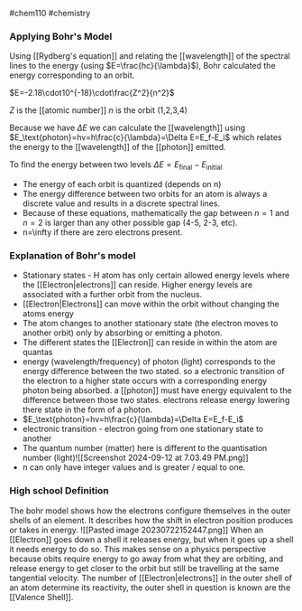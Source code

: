 #chem110 #chemistry 

### Applying Bohr's Model
Using [[Rydberg's equation]] and relating the [[wavelength]] of the spectral lines to the energy (using $E=\frac{hc}{\lambda}$), Bohr calculated the energy corresponding to an orbit.

$E=-2.18\cdot10^{-18}\cdot\frac{Z^2}{n^2}$

$Z$ is the [[atomic number]]
$n$ is the orbit (1,2,3,4)

Because we have $\Delta E$ we can calculate the [[wavelength]] using $E_\text{photon}=hv=h\frac{c}{\lambda}=\Delta E=E_f-E_i$ which relates the energy to the [[wavelength]] of the [[photon]] emitted.

To find the energy between two levels
$\Delta E=E_\text{final}-E_\text{initial}$ 

- The energy of each orbit is quantized (depends on n)
- The energy difference between two orbits for an atom is always a discrete value and results in a discrete spectral lines.
- Because of these equations, mathematically the gap between $n=1$ and $n=2$ is larger than any other possible gap (4-5, 2-3, etc). 
- n=\infty if there are zero electrons present.
### Explanation of Bohr's model
- Stationary states - H atom has only certain allowed energy levels where the [[Electron|electrons]] can reside. Higher energy levels are associated with a further orbit from the nucleus.
- [[Electron|Electrons]] can move within the orbit without changing the atoms energy
- The atom changes to another stationary state (the electron moves to another orbit) only by absorbing or emitting a photon. 
- The different states the [[Electron]] can reside in within the atom are quantas
- energy (wavelength/frequency) of photon (light) corresponds to the energy difference between the two stated. so a electronic transition of the electron to a higher state occurs with a corresponding energy photon being absorbed. a [[photon]] must have energy equivalent to the difference between those two states. electrons release energy lowering there state in the form of a photon.
- $E_\text{photon}=hv=h\frac{c}{\lambda}=\Delta E=E_f-E_i$
- electronic transition - electron going from one stationary state to another
- The quantum number (matter) here is different to the quantisation number (light)![[Screenshot 2024-09-12 at 7.03.49 PM.png]]
- n can only have integer values and is greater / equal to one.


### High school Definition
The bohr model shows how the electrons configure themselves in the outer shells of an element. It describes how the shift in electron position produces or takes in energy. 
![[Pasted image 20230722152447.png]]
When an [[Electron]] goes down a shell it releases energy, but when it goes up a shell it needs energy to do so. This makes sense on a physics perspective because obits require energy to go away from what they are orbiting, and release energy to get closer to the orbit but still be travelling at the same tangential velocity. The number of [[Electron|electrons]] in the outer shell of an atom determine its reactivity, the outer shell in question is known are the [[Valence Shell]].
